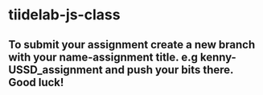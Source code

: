 # tiidelab-js-class

## To submit your assignment create a new branch with your name-assignment title. e.g kenny-USSD_assignment and push your bits there. Good luck!

